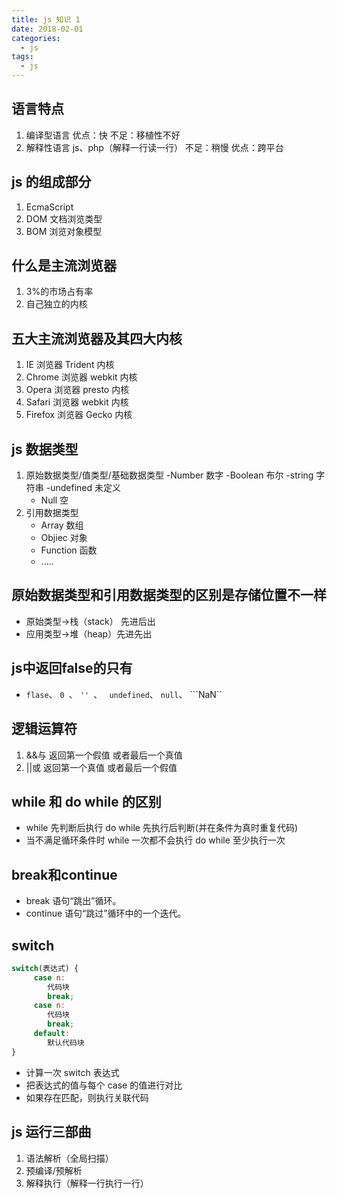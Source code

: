 ```yaml
---
title: js 知识 1
date: 2018-02-01
categories:
  - js
tags:
  - js
---
```


## 语言特点

1.  编译型语言 优点：快 不足：移植性不好
2.  解释性语言 js、php（解释一行读一行） 不足：稍慢 优点：跨平台

## js 的组成部分

1. EcmaScript
2. DOM 文档浏览类型
3. BOM 浏览对象模型

## 什么是主流浏览器

1. 3%的市场占有率
2. 自己独立的内核

## 五大主流浏览器及其四大内核

1. IE 浏览器 Trident 内核
2. Chrome 浏览器 webkit 内核
3. Opera 浏览器 presto 内核
4. Safari 浏览器 webkit 内核
5. Firefox 浏览器 Gecko 内核

## js 数据类型

1. 原始数据类型/值类型/基础数据类型
   -Number 数字
   -Boolean 布尔
   -string 字符串
   -undefined 未定义
   - Null 空
2. 引用数据类型
   - Array 数组
   - Objiec 对象
   - Function 函数
   - .....

## 原始数据类型和引用数据类型的区别是存储位置不一样

- 原始类型->栈（stack） 先进后出
- 应用类型->堆（heap）先进先出

## js中返回false的只有
- ```flase```、 ```0 ```、 ```'' ```、 ``` undefined```、 ```null```、 ```NaN``

## 逻辑运算符
1. &&与 返回第一个假值 或者最后一个真值
2. ||或 返回第一个真值 或者最后一个假值

## while 和 do while 的区别
- while 先判断后执行 do while 先执行后判断(并在条件为真时重复代码)
- 当不满足循环条件时 while 一次都不会执行 do while 至少执行一次

## break和continue
- break 语句“跳出”循环。
- continue 语句“跳过”循环中的一个迭代。

## switch
```js
switch(表达式) {
     case n:
        代码块
        break;
     case n:
        代码块
        break;
     default:
        默认代码块
} 
```
- 计算一次 switch 表达式
- 把表达式的值与每个 case 的值进行对比
- 如果存在匹配，则执行关联代码

## js 运行三部曲

1. 语法解析（全局扫描）
2. 预编译/预解析
3. 解释执行（解释一行执行一行）
